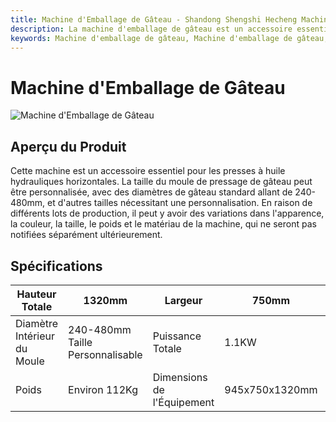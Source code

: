 ```yaml
---
title: Machine d'Emballage de Gâteau - Shandong Shengshi Hecheng Machinery Co., Ltd.
description: La machine d'emballage de gâteau est un accessoire essentiel pour les presses à huile hydrauliques horizontales, la taille du moule de pressage de gâteau peut être personnalisée, diamètre du gâteau 240-480mm, adaptée au post-traitement du traitement des graines oléagineuses.
keywords: Machine d'emballage de gâteau, Machine d'emballage de gâteau, Équipement d'accompagnement de presse à huile hydraulique, Machine de pressage de gâteau, Machine d'emballage de gâteau d'huile, Équipement de traitement des résidus de gâteau, Équipement de post-traitement des graines oléagineuses, Équipement d'emballage de gâteau, Emballage des résidus de gâteau, Machine à gâteau d'huile, Machinerie d'emballage de gâteau, Équipement d'emballage de gâteau de résidus de gâteau
---
```


# Machine d'Emballage de Gâteau
![Machine d'Emballage de Gâteau](https://i.postimg.cc/XW8ztq7j/9fbc817965109be9b37b5995fe94af50.png?dl=1)
## Aperçu du Produit

Cette machine est un accessoire essentiel pour les presses à huile hydrauliques horizontales. La taille du moule de pressage de gâteau peut être personnalisée, avec des diamètres de gâteau standard allant de 240-480mm, et d'autres tailles nécessitant une personnalisation.
En raison de différents lots de production, il peut y avoir des variations dans l'apparence, la couleur, la taille, le poids et le matériau de la machine, qui ne seront pas notifiées séparément ultérieurement.

## Spécifications

| Hauteur Totale | 1320mm | Largeur | 750mm | Hauteur de Table | 600mm |
|---|---|---|---|---|---|
| Diamètre Intérieur du Moule | 240-480mm Taille Personnalisable | Puissance Totale | 1.1KW | Modèle d'Huile Hydraulique | N° 46 Résistant à l'Usure |
| Poids | Environ 112Kg | Dimensions de l'Équipement | 945x750x1320mm | Matériau | Acier au Carbone |